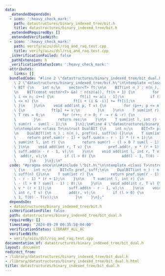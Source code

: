 ```yaml
---
data:
  _extendedDependsOn:
  - icon: ':heavy_check_mark:'
    path: datastructures/binary_indexed_tree/bit.h
    title: datastructures/binary_indexed_tree/bit.h
  _extendedRequiredBy: []
  _extendedVerifiedWith:
  - icon: ':heavy_check_mark:'
    path: verify/aizu/dsl/rsq_and_raq.test.cpp
    title: verify/aizu/dsl/rsq_and_raq.test.cpp
  _isVerificationFailed: false
  _pathExtension: h
  _verificationStatusIcon: ':heavy_check_mark:'
  attributes:
    links: []
  bundledCode: "#line 2 \"datastructures/binary_indexed_tree/bit_dual.h\"\n\n#line\
    \ 2 \"datastructures/binary_indexed_tree/bit.h\"\n\ntemplate <class T>\nstruct\
    \ BIT {\n    int n;\n    vector<T> ft;\n\n    BIT(int n_) : n(n_), ft(n + 1) {}\n\
    \n    BIT(const vector<T> &a) : n(sz(a)), ft(n + 1) {\n        for (int i = 1;\
    \ i <= n; i++) {\n            ft[i] += a[i - 1];\n            if (i + (i & -i)\
    \ <= n) {\n                ft[i + (i & -i)] += ft[i];\n            }\n       \
    \ }\n    }\n\n    void add(int p, T v) {\n        for (p++; p <= n; p += p & -p)\
    \ {\n            ft[p] += v;\n        }\n    }\n\n    T sum(int r) {\n       \
    \ T res = 0;\n        for (r++; r > 0; r -= r & -r) {\n            res += ft[r];\n\
    \        }\n        return res;\n    }\n\n    T sum(int l, int r) {\n        return\
    \ sum(r) - sum(l - 1);\n    }\n};\n#line 4 \"datastructures/binary_indexed_tree/bit_dual.h\"\
    \n\ntemplate <class T>\nstruct DualBIT {\n    int n;\n    BIT<T> pref, suff;\n\
    \n    DualBIT(int n_) : n(n_), pref(n), suff(n) {}\n\n    T sum(int r) {\n   \
    \     return pref.sum(r - 1) + suff.sum(n - r - 1) * (r + 1);\n    }\n\n    T\
    \ sum(int l, int r) {\n        return sum(r) - (l > 0 ? sum(l - 1) : 0);\n   \
    \ }\n\n    void add(int r, T v) {\n        pref.add(r, v * (r + 1));\n       \
    \ suff.add(n - r - 1, v);\n    }\n\n    void add(int l, int r, T v) {\n      \
    \  add(r, v);\n        if (l > 0) {\n            add(l - 1, T(0) - T(v));\n  \
    \      }\n    }\n};\n"
  code: "#pragma once\n\n#include \"bit.h\"\n\ntemplate <class T>\nstruct DualBIT\
    \ {\n    int n;\n    BIT<T> pref, suff;\n\n    DualBIT(int n_) : n(n_), pref(n),\
    \ suff(n) {}\n\n    T sum(int r) {\n        return pref.sum(r - 1) + suff.sum(n\
    \ - r - 1) * (r + 1);\n    }\n\n    T sum(int l, int r) {\n        return sum(r)\
    \ - (l > 0 ? sum(l - 1) : 0);\n    }\n\n    void add(int r, T v) {\n        pref.add(r,\
    \ v * (r + 1));\n        suff.add(n - r - 1, v);\n    }\n\n    void add(int l,\
    \ int r, T v) {\n        add(r, v);\n        if (l > 0) {\n            add(l -\
    \ 1, T(0) - T(v));\n        }\n    }\n};"
  dependsOn:
  - datastructures/binary_indexed_tree/bit.h
  isVerificationFile: false
  path: datastructures/binary_indexed_tree/bit_dual.h
  requiredBy: []
  timestamp: '2024-09-29 00:35:58-04:00'
  verificationStatus: LIBRARY_ALL_AC
  verifiedWith:
  - verify/aizu/dsl/rsq_and_raq.test.cpp
documentation_of: datastructures/binary_indexed_tree/bit_dual.h
layout: document
redirect_from:
- /library/datastructures/binary_indexed_tree/bit_dual.h
- /library/datastructures/binary_indexed_tree/bit_dual.h.html
title: datastructures/binary_indexed_tree/bit_dual.h
---
```

